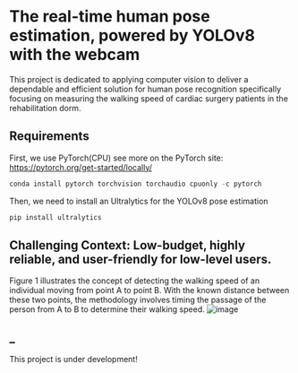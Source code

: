 # The real-time human pose estimation, powered by YOLOv8 with the webcam 

This project is dedicated to applying computer vision to deliver a dependable and efficient solution for human pose recognition specifically focusing on measuring the walking speed of cardiac surgery patients in the rehabilitation dorm.

## Requirements
First, we use PyTorch(CPU)
see more on the PyTorch site: https://pytorch.org/get-started/locally/

```Python
conda install pytorch torchvision torchaudio cpuonly -c pytorch
```
Then, we need to install an Ultralytics for the YOLOv8 pose estimation

```Python
pip install ultralytics
```

## Challenging Context: Low-budget, highly reliable, and user-friendly for low-level users.

Figure 1 illustrates the concept of detecting the walking speed of an individual moving from point A to point B. With the known distance between these two points, the methodology involves timing the passage of the person from A to B to determine their walking speed.
![image](https://github.com/PanithanS/Webcam-Pose-Estimation-using-YOLOv8/assets/83627892/15128a3b-c158-44bf-a05c-0f5338fd00c0)

## _
This project is under development!
